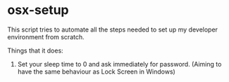 # osx-setup
This script tries to automate all the steps needed to set up my developer environment from scratch.

Things that it does:
1. Set your sleep time to 0 and ask immediately for password. (Aiming to have the same behaviour as Lock Screen in Windows)
